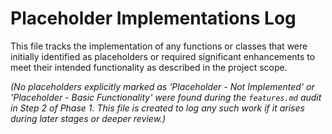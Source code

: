 # Placeholder Implementations Log

This file tracks the implementation of any functions or classes that were initially identified as placeholders or required significant enhancements to meet their intended functionality as described in the project scope.

*(No placeholders explicitly marked as 'Placeholder - Not Implemented' or 'Placeholder - Basic Functionality' were found during the `features.md` audit in Step 2 of Phase 1. This file is created to log any such work if it arises during later stages or deeper review.)*
